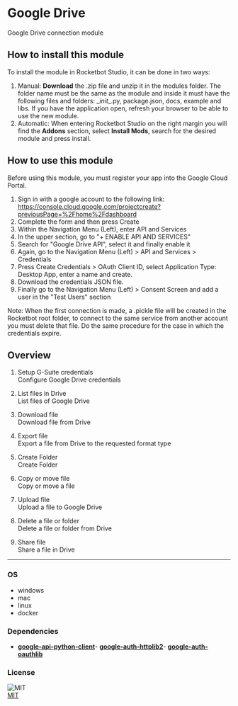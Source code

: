 



# Google Drive
  
Google Drive connection module  

## How to install this module
  
To install the module in Rocketbot Studio, it can be done in two ways:
1. Manual: __Download__ the .zip file and unzip 
it in the modules folder. The folder name must be the same as the module and inside it must have the following files and
 folders: \__init__.py, package.json, docs, example and libs. If you have the application open, refresh your browser to 
be able to use the new module.
2. Automatic: When entering Rocketbot Studio on the right margin you will find the 
**Addons** section, select **Install Mods**, search for the desired module and press install.  



## How to use this module

Before using this module, you must register your app into the Google Cloud Portal.

1. Sign 
in with a google account to the following link: 
https://console.cloud.google.com/projectcreate?previousPage=%2Fhome%2Fdashboard
2. Complete the form and then press 
Create
3. Within the Navigation Menu (Left), enter API and Services
4. In the upper section, go to "+ ENABLE API AND 
SERVICES"
5. Search for "Google Drive API", select it and finally enable it
6. Again, go to the Navigation Menu (Left) >
 API and Services > Credentials
7. Press Create Credentials > OAuth Client ID, select Application Type: Desktop App, 
enter a name and create.
8. Download the credentials JSON file.
9. Finally go to the Navigation Menu (Left) > Consent 
Screen and add a user in the "Test Users" section

Note: When the first connection is made, a .pickle file will be 
created in the Rocketbot root folder, to connect to the same service from another account you must delete
that file. Do 
the same procedure for the case in which the credentials expire.


## Overview


1. Setup G-Suite credentials  
Configure Google Drive credentials

2. List files in Drive  
List files of Google Drive

3. Download file  
Download file from Drive

4. Export file  
Export a file from Drive to the requested format type

5. Create Folder  
Create Folder

6. Copy or move file  
Copy or move a file

7. Upload file  
Upload a file to Google Drive

8. Delete a file or folder  
Delete a file or folder from Drive

9. Share file  
Share a file in Drive  




----
### OS

- windows
- mac
- linux
- docker

### Dependencies
- [**google-api-python-client**](https://pypi.org/project/google-api-python-client/)- [**google-auth-httplib2**](https://pypi.org/project/google-auth-httplib2/)- [**google-auth-oauthlib**](https://pypi.org/project/google-auth-oauthlib/)
### License
  
![MIT](https://camo.githubusercontent.com/107590fac8cbd65071396bb4d04040f76cde5bde/687474703a2f2f696d672e736869656c64732e696f2f3a6c6963656e73652d6d69742d626c75652e7376673f7374796c653d666c61742d737175617265)  
[MIT](http://opensource.org/licenses/mit-license.ph)